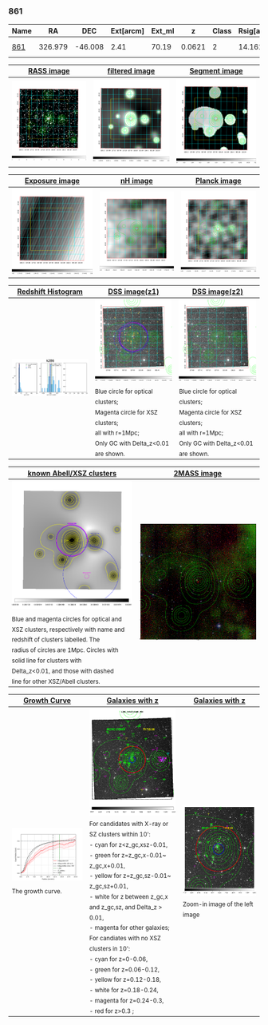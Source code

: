 <div STYLE="page-break-after: always;"></div>

### 861

|Name          |RA          |DEC      | Ext[arcm] | Ext_ml | z    | Class| Rsig[arcmin] | CRsig[c/s] | CR500[c/s] | R500[Mpc] |L500[erg/s]|F500[erg/s/cm^2]| M500[Msun]|Tx[keV]|beta|GC(XSZ,Delta_z<0.01)| GC(OPT,Delta_z<0.01)|GC|alias|
|--------------|------------|------------|---|---|-----------|--------|------|------|----|----|----|----|----|----|----|----|----|----|---|
|[861](script/861.md)     | 326.979       | -46.008       | 2.41    | 70.19   | 0.0621 | 2   | 14.162 |0.401 |0.390 |0.845 |6.995e+43 |7.539e-12 |1.823e+14 |3.162 |0.621 |Tar, |A, |Tar, A, |k286|

|[RASS image](../image/861/861_img.pdf)|[filtered image](../image/861/861_fil.pdf)|[Segment image](../image/861/861_seg.pdf)|
|-------------------|--------------------|-------------------|
| <img src="../image/861/861_img.png" width="300">  | <img src="../image/861/861_fil.png" width="300">   | <img src="../image/861/861_seg.png" width="300">  |

|[Exposure image](../image/861/861_mex.pdf)| [nH image](../image/861/861_nh.pdf)| [Planck image](../image/861/861_p.pdf)|
|-------------------|--------------------|-------------------|
|<img src="../image/861/861_mex.png" width="300">   | <img src="../image/861/861_nh.png" width="300">    | <img src="../image/861/861_p.png" width="300"> |

|[Redshift Histogram](../image/861/861_zg.pdf) | [DSS image(z1)](../image/861/861_dss_z1.pdf)      |  [DSS image(z2)](../image/861/861_dss_z2.pdf)    |
|-------------------|--------------------|-------------------|
|<img src="../image/861/861_zg.png" width="300"> |<img src="../image/861/861_dss_z1.png" width="300"> <sub><br>Blue circle for optical clusters; <br>Magenta circle for XSZ clusters; <br>all with r=1Mpc; <br>Only GC with Delta_z<0.01 are shown. </sub>| <img src="../image/861/861_dss_z2.png" width="300"><sub><br>Blue circle for optical clusters; <br>Magenta circle for XSZ clusters; <br>all with r=1Mpc; <br>Only GC with Delta_z<0.01 are shown. </sub> |

|[known Abell/XSZ clusters](../image/861/861_m.pdf) | [2MASS image](../image/861/861_2mass.pdf)      |
|-------------------|-------------------|
|<img src=../image/861/861_m.png width="300"> <sub><br>Blue and magenta circles for optical and <br>XSZ clusters, respectively with name and <br>redshift of clusters labelled. The <br>radius of circles are 1Mpc. Circles with <br>solid line for clusters with <br>Delta_z<0.01, and those with dashed <br>line for other XSZ/Abell clusters.        </sub>|<img src="../image/861/861_2mass.png" width="300">  |

|[Growth Curve](../image/861/861_gca_all.png) |[Galaxies with z](../image/861/861_opt_ned.pdf) |[Galaxies with z](../image/861/861_opt_ned_zoom.pdf) |
|-------------------|-------------------|-------------------|
| <img src="../image/861/861_gca_all.png" width="300"> <sub><br>The growth curve.</sub>| <img src=../image/861/861_opt_ned.png width="300"> <br><sub> For candidates with X-ray or SZ clusters within 10': <br> - cyan for z<z_gc,xsz-0.01, <br> - green for z=z_gc,x-0.01~ z_gc,x+0.01, <br> - yellow for z=z_gc,sz-0.01~ z_gc,sz+0.01, <br> - white for z between z_gc,x and z_gc,sz, and Delta_z > 0.01, <br> - magenta for other galaxies; <br>For candiates with no XSZ clusters in 10': <br> - cyan for z=0-0.06, <br> - green for z=0.06-0.12, <br> - yellow for z=0.12-0.18, <br> - white for z=0.18-0.24, <br> - magenta for z=0.24-0.3, <br> - red for z>0.3 ;  </sub>|<img src=../image/861/861_opt_ned_zoom.png width="300">  <br><sub> Zoom-in image of the left image</sub>|





